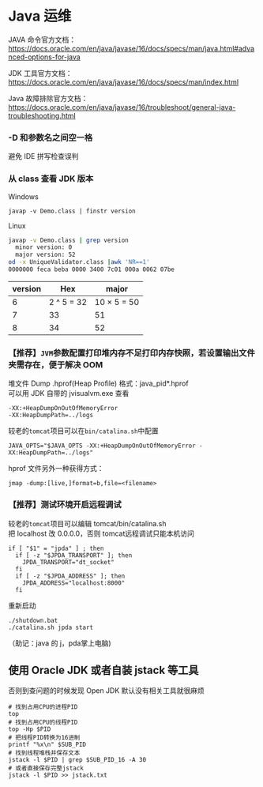 # Java 运维

JAVA 命令官方文档：
https://docs.oracle.com/en/java/javase/16/docs/specs/man/java.html#advanced-options-for-java

JDK 工具官方文档：
https://docs.oracle.com/en/java/javase/16/docs/specs/man/index.html

Java 故障排除官方文档：
https://docs.oracle.com/en/java/javase/16/troubleshoot/general-java-troubleshooting.html



### -D 和参数名之间空一格

避免 IDE 拼写检查误判

### 从 class 查看 JDK 版本

Windows
```batch
javap -v Demo.class | finstr version
```

Linux
```sh
javap -v Demo.class | grep version
  minor version: 0
  major version: 52
od -x UniqueValidator.class |awk 'NR==1'
0000000 feca beba 0000 3400 7c01 000a 0062 07be
```

| version | Hex        | major       |
| ------- | ---------- | ----------- |
| 6       | 2 ^ 5 = 32 | 10 × 5 = 50 |
| 7       | 33         | 51          |
| 8       | 34         | 52          |


### 【推荐】`JVM`参数配置打印堆内存不足打印内存快照，若设置输出文件夹需存在，便于解决 OOM
堆文件 Dump .hprof(Heap Profile) 格式：java_pid*.hprof\
可以用 JDK 自带的 jvisualvm.exe 查看
```
-XX:+HeapDumpOnOutOfMemoryError
-XX:HeapDumpPath=../logs
```
较老的`tomcat`项目可以在`bin/catalina.sh`中配置
```shell
JAVA_OPTS="$JAVA_OPTS -XX:+HeapDumpOnOutOfMemoryError -XX:HeapDumpPath=../logs"
```

hprof 文件另外一种获得方式：
```shell
jmap -dump:[live,]format=b,file=<filename>
```

### 【推荐】测试环境开启远程调试

较老的`tomcat`项目可以编辑 tomcat/bin/catalina.sh\
把 localhost 改 0.0.0.0，否则 tomcat远程调试只能本机访问
```
if [ "$1" = "jpda" ] ; then
  if [ -z "$JPDA_TRANSPORT" ]; then
    JPDA_TRANSPORT="dt_socket"
  fi
  if [ -z "$JPDA_ADDRESS" ]; then
    JPDA_ADDRESS="localhost:8000"
  fi
```
重新启动
```
./shutdown.bat
./catalina.sh jpda start
```
（助记：java 的 j，pda掌上电脑)


## 使用 Oracle JDK 或者自装 jstack 等工具

否则到查问题的时候发现 Open JDK 默认没有相关工具就很麻烦

```shell
# 找到占用CPU的进程PID
top
# 找到占用CPU的线程PID
top -Hp $PID
# 把线程PID转换为16进制
printf "%x\n" $SUB_PID
# 找到线程堆栈并保存文本
jstack -l $PID | grep $SUB_PID_16 -A 30
# 或者直接保存完整jstack
jstack -l $PID >> jstack.txt
```